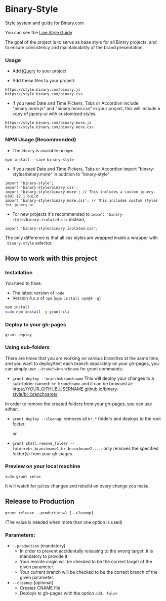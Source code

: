 # Binary-Style
Style system and guide for Binary.com

You can see the [Live Style Guide](https://style.binary.com/)

The goal of the project is to serve as base style for all Binary projects, and to ensure consistency and maintainability of the brand presentation.

### Usage
- Add [jQuery](https://jquery.com/) to your project

- Add these files to your project:

```
https://style.binary.com/binary.js
https://style.binary.com/binary.css
```

- If you need Date and Time Pickers, Tabs or Accordion include "binary.more.js" and "binary.more.css" in your project, this will include a copy of jquery-ui with customized styles.

```
https://style.binary.com/binary.more.js
https://style.binary.com/binary.more.css
```

### NPM Usage (Recommended)
- The library is available on `npm`

```
npm install --save binary-style
```

- If you need Date and Time Pickers, Tabs or Accordion import "binary-styles/binary.more" in addition to "binary-style"

```
import 'binary-style';
import 'binary-style/binary.css';
import 'binary-style/binary.more'; // This includes a custom jquery-ui@1.12.1 build
import 'binary-style/binary.more.css'; // This includes custom styles for jquery-ui
``` 

- For new projects it's recommended to `import 'binary-style/binary.isolated.css` instead,  

```
import 'binary-style/binary.isolated.css';
```

The only difference is that all css styles are wrapped inside a wrapper with `.binary-style` selector.


## How to work with this project

### Installation

You need to have:

- The latest version of `node`
- Version 4.x.x of `npm` (`npm install npm@4 -g`)

```bash
npm install
sudo npm install -g grunt-cli
```

### Deploy to your gh-pages
```
grunt deploy
```

### Using sub-folders
There are times that you are working on various branches at the same time, and you want to deploy/test each branch separately on your gh-pages, you can simply use `--branch=branchname` for grunt commands:
- `grunt deploy --branch=branchname`
This will deploy your changes to a sub-folder named: `br_branchname` and it can be browsed at: https://YOUR_GITHUB_USERNAME.github.io/binary-style/br_branchname/

In order to remove the created folders from your gh-pages, you can use either:
- `grunt deploy --cleanup`: removes all `br_*` folders and deploys to the root folder.

  or
- `grunt shell:remove_folder --folder=br_branchname1,br_branchname2,...`: only removes the specified folder(s) from your gh-pages.

### Preview on your local machine
```
sudo grunt serve
```
It will watch for js/css changes and rebuild on every change you make.


## Release to Production

```
grunt release --production=1 [--cleanup]
```
(The value is needed when more than one option is used)

### Parameters:
- `--production` (mandatory)
  - In order to prevent accidentally releasing to the wrong target, it is mandatory to provide it.
  - Your remote origin will be checked to be the correct target of the given parameter.
  - Your current branch will be checked to be the correct branch of the given parameter.
- `--cleanup` [optional]
  - Creates CNAME file
  - Deploys to gh-pages with the option `add: false`
